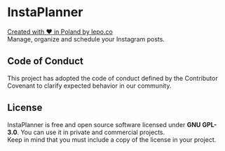 # InstaPlanner
[Created with ❤️ in Poland by lepo.co](https://dev.lepo.co/)  
Manage, organize and schedule your Instagram posts.

## Code of Conduct

This project has adopted the code of conduct defined by the Contributor Covenant to clarify expected behavior in our community.

## License
InstaPlanner is free and open source software licensed under **GNU GPL-3.0**. You can use it in private and commercial projects.  
Keep in mind that you must include a copy of the license in your project.
